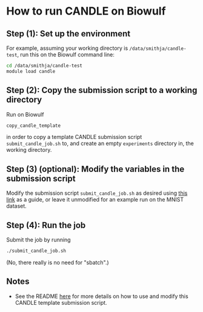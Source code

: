 # How to run CANDLE on Biowulf

## Step (1): Set up the environment

For example, assuming your working directory is `/data/smithja/candle-test`, run this on the Biowulf command line:

```bash
cd /data/smithja/candle-test
module load candle
```

## Step (2): Copy the submission script to a working directory

Run on Biowulf

```bash
copy_candle_template
```

in order to copy a template CANDLE submission script `submit_candle_job.sh` to, and create an empty `experiments` directory in, the working directory.

## Step (3) (optional): Modify the variables in the submission script

Modify the submission script `submit_candle_job.sh` as desired using [this link](XXXX) as a guide, or leave it unmodified for an example run on the MNIST dataset.

## Step (4): Run the job

Submit the job by running

```bash
./submit_candle_job.sh
```

(No, there really is no need for "sbatch".)

## Notes

* See the README [here](XXXX) for more details on how to use and modify this CANDLE template submission script.
